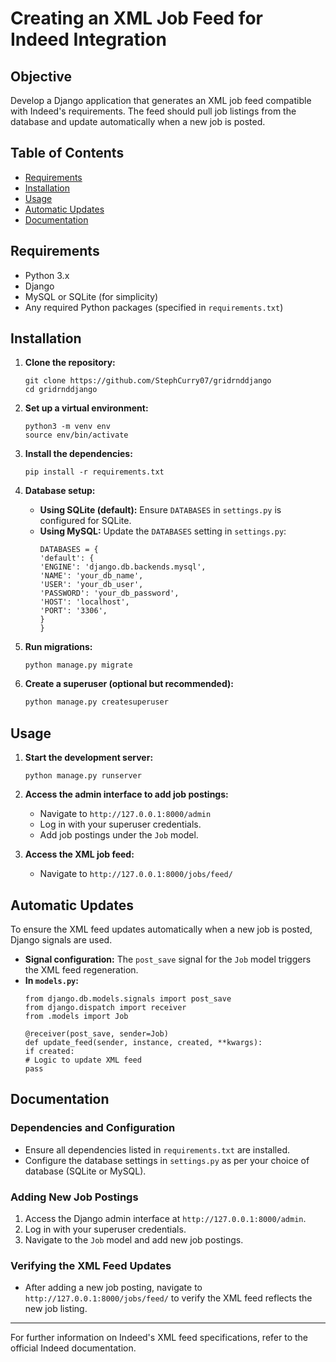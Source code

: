 # Creating an XML Job Feed for Indeed Integration

## Objective

Develop a Django application that generates an XML job feed compatible with Indeed's requirements. The feed should pull job listings from the database and update automatically when a new job is posted.

## Table of Contents

- [Requirements](#requirements)
- [Installation](#installation)
- [Usage](#usage)
- [Automatic Updates](#automatic-updates)
- [Documentation](#documentation)

## Requirements

- Python 3.x
- Django
- MySQL or SQLite (for simplicity)
- Any required Python packages (specified in `requirements.txt`)

## Installation

1. **Clone the repository:**
   ```
   git clone https://github.com/StephCurry07/gridrnddjango
   cd gridrnddjango
   ```
2. **Set up a virtual environment:**
   ```
   python3 -m venv env
   source env/bin/activate
   ```
3. **Install the dependencies:**
   ```
   pip install -r requirements.txt
   ```
4. **Database setup:**

   - **Using SQLite (default):** Ensure `DATABASES` in `settings.py` is configured for SQLite.
   - **Using MySQL:** Update the `DATABASES` setting in `settings.py`:
     ```
     DATABASES = {
     'default': {
     'ENGINE': 'django.db.backends.mysql',
     'NAME': 'your_db_name',
     'USER': 'your_db_user',
     'PASSWORD': 'your_db_password',
     'HOST': 'localhost',
     'PORT': '3306',
     }
     }
     ```
5. **Run migrations:**
   ```
   python manage.py migrate
   ```
6. **Create a superuser (optional but recommended):**
   ```bash
   python manage.py createsuperuser
   ```

## Usage

1. **Start the development server:**
   ```
   python manage.py runserver
   ```
2. **Access the admin interface to add job postings:**

   - Navigate to `http://127.0.0.1:8000/admin`
   - Log in with your superuser credentials.
   - Add job postings under the `Job` model.
3. **Access the XML job feed:**

   - Navigate to `http://127.0.0.1:8000/jobs/feed/`

## Automatic Updates

To ensure the XML feed updates automatically when a new job is posted, Django signals are used.

- **Signal configuration:** The `post_save` signal for the `Job` model triggers the XML feed regeneration.
- **In `models.py`:**
  ```
  from django.db.models.signals import post_save
  from django.dispatch import receiver
  from .models import Job

  @receiver(post_save, sender=Job)
  def update_feed(sender, instance, created, **kwargs):
  if created:
  # Logic to update XML feed
  pass
  ```

## Documentation

### Dependencies and Configuration

- Ensure all dependencies listed in `requirements.txt` are installed.
- Configure the database settings in `settings.py` as per your choice of database (SQLite or MySQL).

### Adding New Job Postings

1. Access the Django admin interface at `http://127.0.0.1:8000/admin`.
2. Log in with your superuser credentials.
3. Navigate to the `Job` model and add new job postings.

### Verifying the XML Feed Updates

- After adding a new job posting, navigate to `http://127.0.0.1:8000/jobs/feed/` to verify the XML feed reflects the new job listing.

---

For further information on Indeed's XML feed specifications, refer to the official Indeed documentation.
